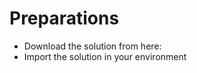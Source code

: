 # Preparations

* Download the                                                                                     solution from here:
* Import the solution in your environment